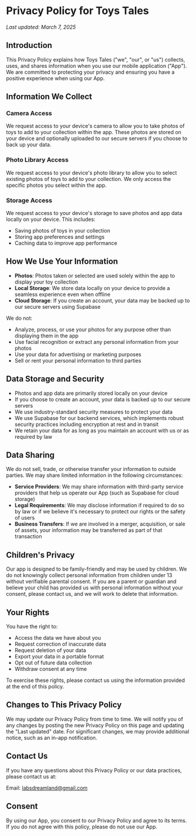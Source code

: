 # Privacy Policy for Toys Tales

*Last updated: March 7, 2025*

## Introduction

This Privacy Policy explains how Toys Tales ("we", "our", or "us") collects, uses, and shares information when you use our mobile application ("App"). We are committed to protecting your privacy and ensuring you have a positive experience when using our App.

## Information We Collect

### Camera Access
We request access to your device's camera to allow you to take photos of toys to add to your collection within the app. These photos are stored on your device and optionally uploaded to our secure servers if you choose to back up your data.

### Photo Library Access
We request access to your device's photo library to allow you to select existing photos of toys to add to your collection. We only access the specific photos you select within the app.

### Storage Access
We request access to your device's storage to save photos and app data locally on your device. This includes:
- Saving photos of toys in your collection
- Storing app preferences and settings
- Caching data to improve app performance

## How We Use Your Information

- **Photos**: Photos taken or selected are used solely within the app to display your toy collection
- **Local Storage**: We store data locally on your device to provide a seamless experience even when offline
- **Cloud Storage**: If you create an account, your data may be backed up to our secure servers using Supabase

We do not:
- Analyze, process, or use your photos for any purpose other than displaying them in the app
- Use facial recognition or extract any personal information from your photos
- Use your data for advertising or marketing purposes
- Sell or rent your personal information to third parties

## Data Storage and Security

- Photos and app data are primarily stored locally on your device
- If you choose to create an account, your data is backed up to our secure servers
- We use industry-standard security measures to protect your data
- We use Supabase for our backend services, which implements robust security practices including encryption at rest and in transit
- We retain your data for as long as you maintain an account with us or as required by law

## Data Sharing

We do not sell, trade, or otherwise transfer your information to outside parties. We may share limited information in the following circumstances:

- **Service Providers**: We may share information with third-party service providers that help us operate our App (such as Supabase for cloud storage)
- **Legal Requirements**: We may disclose information if required to do so by law or if we believe it's necessary to protect our rights or the safety of users
- **Business Transfers**: If we are involved in a merger, acquisition, or sale of assets, your information may be transferred as part of that transaction

## Children's Privacy

Our app is designed to be family-friendly and may be used by children. We do not knowingly collect personal information from children under 13 without verifiable parental consent. If you are a parent or guardian and believe your child has provided us with personal information without your consent, please contact us, and we will work to delete that information.

## Your Rights

You have the right to:
- Access the data we have about you
- Request correction of inaccurate data
- Request deletion of your data
- Export your data in a portable format
- Opt out of future data collection
- Withdraw consent at any time

To exercise these rights, please contact us using the information provided at the end of this policy.

## Changes to This Privacy Policy

We may update our Privacy Policy from time to time. We will notify you of any changes by posting the new Privacy Policy on this page and updating the "Last updated" date. For significant changes, we may provide additional notice, such as an in-app notification.

## Contact Us

If you have any questions about this Privacy Policy or our data practices, please contact us at:

Email: labsdreamland@gmail.com

## Consent

By using our App, you consent to our Privacy Policy and agree to its terms. If you do not agree with this policy, please do not use our App.